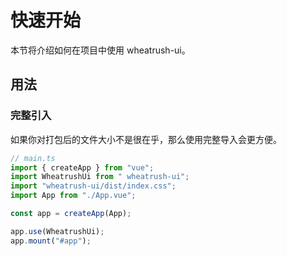 # 快速开始

本节将介绍如何在项目中使用 wheatrush-ui。

## 用法

### 完整引入

如果你对打包后的文件大小不是很在乎，那么使用完整导入会更方便。

```javascript
// main.ts
import { createApp } from "vue";
import WheatrushUi from " wheatrush-ui";
import "wheatrush-ui/dist/index.css";
import App from "./App.vue";

const app = createApp(App);

app.use(WheatrushUi);
app.mount("#app");
```
